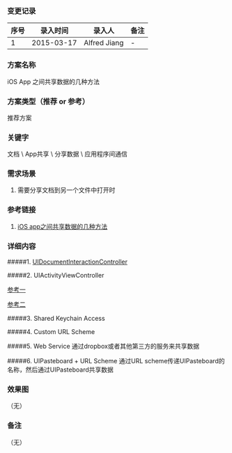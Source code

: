 ### 变更记录
| 序号 | 录入时间 | 录入人 | 备注 |
| -- | -- | -- | -- |
| 1 | 2015-03-17 | Alfred Jiang | - |

### 方案名称
iOS App 之间共享数据的几种方法

### 方案类型（推荐 or 参考）
推荐方案

### 关键字
文档 \ App共享 \ 分享数据 \ 应用程序间通信

### 需求场景
1. 需要分享文档到另一个文件中打开时

### 参考链接
1. [iOS app之间共享数据的几种方法](http://wufawei.com/2013/06/iOS-inter-app-communication/)

### 详细内容
#####1. [UIDocumentInteractionController](http://mobile.tutsplus.com/tutorials/iphone/previewing-and-opening-documents-with-uidocumentinteractioncontroller/)

#####2. UIActivityViewController

[参考一](http://nshipster.com/uiactivityviewcontroller/)

[参考二](http://www.codingexplorer.com/add-sharing-to-your-app-via-uiactivityviewcontroller/)

#####3. Shared Keychain Access

#####4. Custom URL Scheme

#####5. Web Service 通过dropbox或者其他第三方的服务来共享数据

#####6. UIPasteboard + URL Scheme 通过URL scheme传递UIPasteboard的名称，然后通过UIPasteboard共享数据

### 效果图
（无）

### 备注
（无）
